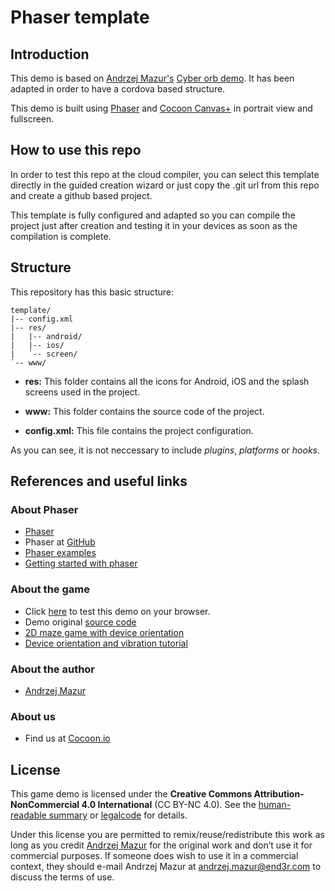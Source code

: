 Phaser template
==================

## Introduction

This demo is based on [Andrzej Mazur's](http://end3r.com/) [Cyber orb demo](https://github.com/EnclaveGames/Cyber-Orb). It has been adapted in order to have a cordova based structure. 

This demo is built using [Phaser](https://phaser.io/) and [Cocoon Canvas+](https://cocoon.io/doc/canvas_plus) in portrait view and fullscreen. 

## How to use this repo

In order to test this repo at the cloud compiler, you can select this template directly in the guided creation wizard or just copy the .git url from this repo and create a github based project. 

This template is fully configured and adapted so you can compile the project just after creation and testing it in your devices as soon as the compilation is complete. 

## Structure

This repository has this basic structure: 
`````````````````
template/
|-- config.xml
|-- res/
|	|-- android/
|	|-- ios/
| 	`-- screen/
`-- www/
``````````````````
* **res:** This folder contains all the icons for Android, iOS and the splash screens used in the project.

* **www:** This folder contains the source code of the project. 

* **config.xml:** This file contains the project configuration.

As you can see, it is not neccessary to include *plugins*, *platforms* or *hooks*. 

## References and useful links

### About Phaser 

* [Phaser](https://phaser.io)
* Phaser at [GitHub](https://github.com/photonstorm/phaser)
* [Phaser examples](https://phaser.io/examples)
* [Getting started with phaser](https://phaser.io/tutorials/getting-started)

### About the game 

* Click [here](orb.enclavegames.com) to test this demo on your browser.
* Demo original [source code](https://github.com/EnclaveGames/Cyber-Orb)
* [2D maze game with device orientation](https://developer.mozilla.org/en-US/docs/Games/Workflows/HTML5_Gamedev_Phaser_Device_Orientation)
* [Device orientation and vibration tutorial](https://hacks.mozilla.org/2015/04/mobile-game-development-with-the-device-orientation-and-vibration-apis/)

### About the author

* [Andrzej Mazur](http://end3r.com/)

### About us

* Find us at [Cocoon.io](https://cocoon.io/)

## License

This game demo is licensed under the **Creative Commons Attribution-NonCommercial 4.0 International** (CC BY-NC 4.0). See the [human-readable summary](http://creativecommons.org/licenses/by-nc/4.0/) or [legalcode](http://creativecommons.org/licenses/by-nc/4.0/legalcode) for details.

Under this license you are permitted to remix/reuse/redistribute this work as long as you credit [Andrzej Mazur](http://end3r.com/) for the original work and don’t use it for commercial purposes. If someone does wish to use it in a commercial context, they should e-mail Andrzej Mazur at andrzej.mazur@end3r.com to discuss the terms of use.